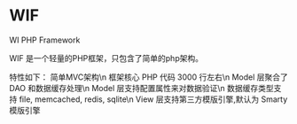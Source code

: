 WIF
===

WI PHP Framework

WIF 是一个轻量的PHP框架，只包含了简单的php架构。

特性如下：
简单MVC架构\n
框架核心 PHP 代码 3000 行左右\n
Model 层聚合了 DAO 和数据缓存处理\n
Model 层支持配置属性来对数据验证\n
数据缓存类型支持 file, memcached, redis, sqlite\n
View 层支持第三方模版引擎,默认为 Smarty 模版引擎
